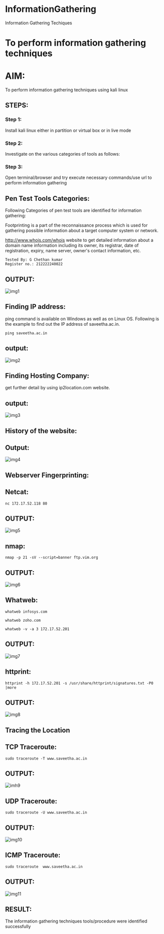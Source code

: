 # InformationGathering

Information Gathering Techiques

# To perform information gathering techniques

# AIM:

To perform information gathering techniques using kali linux 

## STEPS:

### Step 1:

Install kali linux either in partition or virtual box or in live mode

### Step 2:

Investigate on the various categories of tools as follows:

### Step 3:

Open terminal/browser and try execute necessary commands/use url to perform information gathering

## Pen Test Tools Categories:

Following Categories of pen test tools are identified for information gathering:

Footprinting is a part of the reconnaissance process which is used for gathering possible information about a target computer system or network.

http://www.whois.com/whois website to get detailed information about a domain name information including its owner, its registrar, date of registration, expiry, name server, owner's contact information, etc.

```
Tested By: G Chethan kumar
Register no.: 212222240022
```
## OUTPUT:

![img1](https://github.com/user-attachments/assets/1c8c253e-ce6d-45a2-8157-77c490fb7c54)

## Finding IP address:

ping command is available on Windows as well as on Linux OS. Following is the example to find out the IP address of saveetha.ac.in.

```ping saveetha.ac.in```

## output:

![img2](https://github.com/user-attachments/assets/5ceadf17-9b92-4fd4-8b5b-20c61c3d4085)

## Finding Hosting Company:

get further detail by using ip2location.com website.

## output:

![img3](https://github.com/user-attachments/assets/dab37759-b616-4a3a-af98-a1f33707aa0f)

## History of the website:

## Output:

![img4](https://github.com/user-attachments/assets/61d09b80-0dea-4ed1-8f8b-6fdaff54df61)

## Webserver Fingerprinting:

## Netcat:

```nc 172.17.52.118 80```

## OUTPUT:

![img5](https://github.com/user-attachments/assets/fa608c35-102c-4c30-958a-49dc8416dd23)

## nmap:

```nmap -p 21 -sV --script=banner ftp.vim.org```

## OUTPUT:

![img6](https://github.com/user-attachments/assets/6e96994f-a241-451a-b4b9-061b115eb997)

## Whatweb:

```whatweb infosys.com```

```whatweb zoho.com```

```whatweb -v -a 3 172.17.52.201```

## OUTPUT:

![img7](https://github.com/user-attachments/assets/b60dcfe6-9c94-4953-81cb-8ea056f8bf3b)

## httprint:

```httprint -h 172.17.52.201 -s /usr/share/httprint/signatures.txt -P0 |more```

## OUTPUT:

![img8](https://github.com/user-attachments/assets/3c0ca970-f2de-4d3b-b3a2-c19026b7416c)

## Tracing the Location

## TCP Traceroute:

```sudo traceroute -T www.saveetha.ac.in```

## OUTPUT:

![imh9](https://github.com/user-attachments/assets/e4e72beb-1417-4c18-b03b-0d0f46f27281)

## UDP Traceroute:

```sudo traceroute -U www.saveetha.ac.in```

## OUTPUT:

![img10](https://github.com/user-attachments/assets/c50a4276-cd64-40d5-a404-d68a9121f598)

## ICMP Traceroute:

```sudo traceroute  www.saveetha.ac.in```

## OUTPUT:

![img11](https://github.com/user-attachments/assets/500208a1-6ee9-45c6-809c-d301a17d2940)

## RESULT:

The information gathering techniques tools/procedure were  identified successfully
